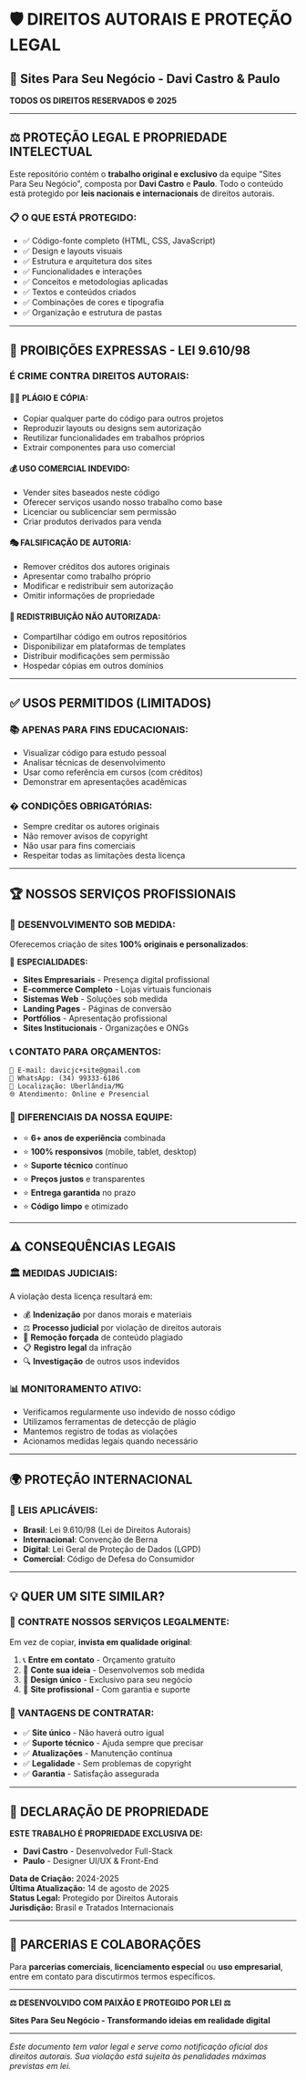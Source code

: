 # 🛡️ DIREITOS AUTORAIS E PROTEÇÃO LEGAL

## 🏢 Sites Para Seu Negócio - Davi Castro & Paulo

**TODOS OS DIREITOS RESERVADOS © 2025**

---

## ⚖️ **PROTEÇÃO LEGAL E PROPRIEDADE INTELECTUAL**

Este repositório contém o **trabalho original e exclusivo** da equipe "Sites Para Seu Negócio", composta por **Davi Castro** e **Paulo**. Todo o conteúdo está protegido por **leis nacionais e internacionais** de direitos autorais.

### 📋 **O QUE ESTÁ PROTEGIDO:**
- ✅ Código-fonte completo (HTML, CSS, JavaScript)
- ✅ Design e layouts visuais
- ✅ Estrutura e arquitetura dos sites
- ✅ Funcionalidades e interações
- ✅ Conceitos e metodologias aplicadas
- ✅ Textos e conteúdos criados
- ✅ Combinações de cores e tipografia
- ✅ Organização e estrutura de pastas

---

## 🚫 **PROIBIÇÕES EXPRESSAS - LEI 9.610/98**

### **É CRIME CONTRA DIREITOS AUTORAIS:**

#### 🏴‍☠️ **PLÁGIO E CÓPIA:**
- Copiar qualquer parte do código para outros projetos
- Reproduzir layouts ou designs sem autorização
- Reutilizar funcionalidades em trabalhos próprios
- Extrair componentes para uso comercial

#### 💰 **USO COMERCIAL INDEVIDO:**
- Vender sites baseados neste código
- Oferecer serviços usando nosso trabalho como base
- Licenciar ou sublicenciar sem permissão
- Criar produtos derivados para venda

#### 🎭 **FALSIFICAÇÃO DE AUTORIA:**
- Remover créditos dos autores originais
- Apresentar como trabalho próprio
- Modificar e redistribuir sem autorização
- Omitir informações de propriedade

#### 🔄 **REDISTRIBUIÇÃO NÃO AUTORIZADA:**
- Compartilhar código em outros repositórios
- Disponibilizar em plataformas de templates
- Distribuir modificações sem permissão
- Hospedar cópias em outros domínios

---

## ✅ **USOS PERMITIDOS (LIMITADOS)**

### 📚 **APENAS PARA FINS EDUCACIONAIS:**
- Visualizar código para estudo pessoal
- Analisar técnicas de desenvolvimento
- Usar como referência em cursos (com créditos)
- Demonstrar em apresentações acadêmicas

### � **CONDIÇÕES OBRIGATÓRIAS:**
- Sempre creditar os autores originais
- Não remover avisos de copyright
- Não usar para fins comerciais
- Respeitar todas as limitações desta licença

---

## 🏆 **NOSSOS SERVIÇOS PROFISSIONAIS**

### 💼 **DESENVOLVIMENTO SOB MEDIDA:**
Oferecemos criação de sites **100% originais e personalizados**:

🎯 **ESPECIALIDADES:**
- **Sites Empresariais** - Presença digital profissional
- **E-commerce Completo** - Lojas virtuais funcionais
- **Sistemas Web** - Soluções sob medida
- **Landing Pages** - Páginas de conversão
- **Portfólios** - Apresentação profissional
- **Sites Institucionais** - Organizações e ONGs

### 📞 **CONTATO PARA ORÇAMENTOS:**
```
📧 E-mail: davicjc+site@gmail.com
📱 WhatsApp: (34) 99333-6186
📍 Localização: Uberlândia/MG
🌐 Atendimento: Online e Presencial
```

### 💎 **DIFERENCIAIS DA NOSSA EQUIPE:**
- ⭐ **6+ anos de experiência** combinada
- ⭐ **100% responsivos** (mobile, tablet, desktop)
- ⭐ **Suporte técnico** contínuo
- ⭐ **Preços justos** e transparentes
- ⭐ **Entrega garantida** no prazo
- ⭐ **Código limpo** e otimizado

---

## ⚠️ **CONSEQUÊNCIAS LEGAIS**

### 🏛️ **MEDIDAS JUDICIAIS:**
A violação desta licença resultará em:

- 💰 **Indenização** por danos morais e materiais
- ⚖️ **Processo judicial** por violação de direitos autorais
- 🚫 **Remoção forçada** de conteúdo plagiado
- 📋 **Registro legal** da infração
- 🔍 **Investigação** de outros usos indevidos

### 📊 **MONITORAMENTO ATIVO:**
- Verificamos regularmente uso indevido de nosso código
- Utilizamos ferramentas de detecção de plágio
- Mantemos registro de todas as violações
- Acionamos medidas legais quando necessário

---

## 🌍 **PROTEÇÃO INTERNACIONAL**

### 📜 **LEIS APLICÁVEIS:**
- **Brasil**: Lei 9.610/98 (Lei de Direitos Autorais)
- **Internacional**: Convenção de Berna
- **Digital**: Lei Geral de Proteção de Dados (LGPD)
- **Comercial**: Código de Defesa do Consumidor

---

## 💡 **QUER UM SITE SIMILAR?**

### 🤝 **CONTRATE NOSSOS SERVIÇOS LEGALMENTE:**

Em vez de copiar, **invista em qualidade original**:

1. 📞 **Entre em contato** - Orçamento gratuito
2. 💬 **Conte sua ideia** - Desenvolvemos sob medida
3. 🎨 **Design único** - Exclusivo para seu negócio
4. 🚀 **Site profissional** - Com garantia e suporte

### 🎁 **VANTAGENS DE CONTRATAR:**
- ✅ **Site único** - Não haverá outro igual
- ✅ **Suporte técnico** - Ajuda sempre que precisar
- ✅ **Atualizações** - Manutenção contínua
- ✅ **Legalidade** - Sem problemas de copyright
- ✅ **Garantia** - Satisfação assegurada

---

## 🔐 **DECLARAÇÃO DE PROPRIEDADE**

**ESTE TRABALHO É PROPRIEDADE EXCLUSIVA DE:**
- **Davi Castro** - Desenvolvedor Full-Stack
- **Paulo** - Designer UI/UX & Front-End

**Data de Criação:** 2024-2025  
**Última Atualização:** 14 de agosto de 2025  
**Status Legal:** Protegido por Direitos Autorais  
**Jurisdição:** Brasil e Tratados Internacionais  

---

## 🤝 **PARCERIAS E COLABORAÇÕES**

Para **parcerias comerciais**, **licenciamento especial** ou **uso empresarial**, entre em contato para discutirmos termos específicos.

---

**⚖️ DESENVOLVIDO COM PAIXÃO E PROTEGIDO POR LEI ⚖️**

**Sites Para Seu Negócio - Transformando ideias em realidade digital**

---

*Este documento tem valor legal e serve como notificação oficial dos direitos autorais. Sua violação está sujeita às penalidades máximas previstas em lei.*
